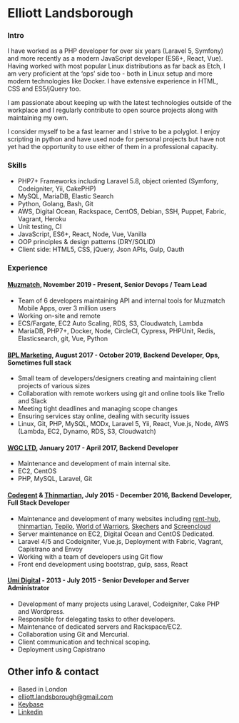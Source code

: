 # Elliott Landsborough

### Intro

I have worked as a PHP developer for over six years (Laravel 5, Symfony) and more recently as a modern JavaScript developer (ES6+, React, Vue). Having worked with most popular Linux distributions as far back as Etch, I am very proficient at the ‘ops’ side too - both in Linux setup and more modern technologies like Docker. I have extensive experience in HTML, CSS and ES5/jQuery too.

I am passionate about keeping up with the latest technologies outside of the workplace and I regularly contribute to open source projects along with maintaining my own.

I consider myself to be a fast learner and I strive to be a polyglot. I enjoy scripting in python and have used node for personal projects but have not yet had the opportunity to use either of them in a professional capacity.

### Skills
 - PHP7+ Frameworks including Laravel 5.8, object oriented (Symfony, Codeigniter, Yii, CakePHP)
 - MySQL, MariaDB, Elastic Search
 - Python, Golang, Bash, Git
 - AWS, Digital Ocean, Rackspace, CentOS, Debian, SSH, Puppet, Fabric, Vagrant, Heroku
 - Unit testing, CI
 - JavaScript, ES6+, React, Node, Vue, Vanilla
 - OOP principles & design patterns (DRY/SOLID)
 - Client side: HTML5, CSS, jQuery, Json APIs, Gulp, Oauth

### Experience

#### [Muzmatch](https://muzmatch.com), November 2019 - Present, Senior Devops / Team Lead

 - Team of 6 developers maintaining API and internal tools for Muzmatch Mobile Apps, over 3 million users
 - Working on-site and remote
 - ECS/Fargate, EC2 Auto Scaling, RDS, S3, Cloudwatch, Lambda
 - MariaDB, PHP7+, Docker, Node, CircleCI, Cypress, PHPUnit, Redis, Elasticsearch, git, Vue, Python

#### [BPL Marketing](http://www.bplmarketing.com), August 2017 - October 2019, Backend Developer, Ops, Sometimes full stack

 - Small team of developers/designers creating and maintaining client projects of various sizes
 - Collaboration with remote workers using git and online tools like Trello and Slack
 - Meeting tight deadlines and managing scope changes
 - Ensuring services stay online, dealing with security issues
 - Linux, Git, PHP, MySQL, MODx, Laravel 5, Yii, React, Vue.js, Node, AWS (Lambda, EC2, Dynamo, RDS, S3, Cloudwatch)

#### [WGC LTD](https://wgc.ltd.uk), January 2017 - April 2017, Backend Developer

 - Maintenance and development of main internal site.
 - EC2, CentOS
 - PHP, MySQL, Laravel, Git

#### [Codegent](http://www.codegent.com) & [Thinmartian](https://www.thinmartian.com/), July 2015 - December 2016, Backend Developer, Full Stack Developer

 - Maintenance and development of many websites including [rent-hub](https://rent-hub.co.uk), [thinmartian](https://www.thinmartian.com), [Tepilo](https://www.tepilo.com), [World of Warriors](https://www.worldofwarriors.com), [Skechers](https://www.skechers.com/en-gb) and [Screencloud](https://screen.cloud/)
 - Server maintenance on EC2, Digital Ocean and CentOS Dedicated.
 - Laravel 4/5 and Codeigniter, Vue.js, Deployment with Fabric, Vagrant, Capistrano and Envoy
 - Working with a team of developers using Git flow
 - Front end development using bootstrap, gulp, sass, React

#### [Umi Digital](https://umidigital.co.uk) - 2013 - July 2015 - Senior Developer and Server Administrator

 - Development of many projects using Laravel, Codeigniter, Cake PHP and Wordpress.
 - Responsible for delegating tasks to other developers.
 - Maintenance of dedicated servers and Rackspace/EC2.
 - Collaboration using Git and Mercurial.
 - Client communication and technical scoping.
 - Deployment using Capistrano

## Other info & contact

 - Based in London
 - [elliott.landsborough@gmail.com](mailto:elliott.landsborough@gmail.com)
 - [Keybase](https://keybase.io/elliottlan)
 - [Linkedin](https://www.linkedin.com/in/elliottlandsborough)
